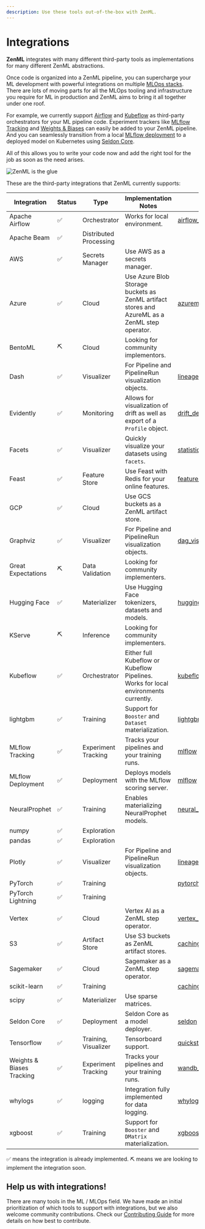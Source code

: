 ```yaml
---
description: Use these tools out-of-the-box with ZenML.
---
```


# Integrations

**ZenML** integrates with many different third-party tools as implementations
for many different ZenML abstractions.

Once code is organized into a ZenML pipeline, you can supercharge your ML
development with powerful integrations on multiple
[MLOps stacks](../introduction/core-concepts.md). There are lots of moving parts
for all the MLOps tooling and infrastructure you require for ML in production
and ZenML aims to bring it all together under one roof.

For example, we currently support [Airflow](https://airflow.apache.org/) and
[Kubeflow](https://www.kubeflow.org/) as third-party orchestrators for your ML
pipeline code. Experiment trackers
like [MLflow Tracking](https://www.mlflow.org/docs/latest/tracking.html) and
[Weights & Biases](https://wandb.ai/site) can easily be added to your ZenML
pipeline. And you can seamlessly
transition from a
local [MLflow deployment](https://www.mlflow.org/docs/latest/python_api/mlflow.deployments.html)
to
a deployed model on Kubernetes using [Seldon Core](https://www.seldon.io/).

All of this allows you to write your code now and add the right tool for the job
as soon as the need arises.

![ZenML is the glue](../assets/zenml-is-the-glue.jpeg)

These are the third-party integrations that ZenML currently supports:

| Integration               | Status | Type                   | Implementation Notes                                                                          | Example                                                                                                                                                  |
|---------------------------|--------|------------------------|-----------------------------------------------------------------------------------------------|----------------------------------------------------------------------------------------------------------------------------------------------------------|
| Apache Airflow            | ✅      | Orchestrator           | Works for local environment.                                                                  | [airflow_local](https://github.com/zenml-io/zenml/tree/main/examples/airflow_local)                                                                      |
| Apache Beam               | ✅      | Distributed Processing |                                                                                               |                                                                                                                                                          |
| AWS                       | ✅      | Secrets Manager        | Use AWS as a secrets manager.                                                                 |                                                                                                                                                          |
| Azure                     | ✅      | Cloud                  | Use Azure Blob Storage buckets as ZenML artifact stores and AzureML as a ZenML step operator. | [azureml_step_operator](https://github.com/zenml-io/zenml/tree/main/examples/step_operator_remote_training)                                              |
| BentoML                   | ⛏      | Cloud                  | Looking for community implementors.                                                           |                                                                                                                                                          |
| Dash                      | ✅      | Visualizer             | For Pipeline and PipelineRun visualization objects.                                           | [lineage](https://github.com/zenml-io/zenml/tree/main/examples/lineage)                                                                                  |
| Evidently                 | ✅      | Monitoring             | Allows for visualization of drift as well as export of a `Profile` object.                    | [drift_detection](https://github.com/zenml-io/zenml/tree/release/0.5.7/examples/drift_detection)                                                         |
| Facets                    | ✅      | Visualizer             | Quickly visualize your datasets using `facets`.                                               | [statistics](https://github.com/zenml-io/zenml/tree/main/examples/statistics)                                                                            |
| Feast                     | ✅      | Feature Store          | Use Feast with Redis for your online features.                                                | [feature_store](https://github.com/zenml-io/zenml/tree/main/examples/feature_store)                                                                      |
| GCP                       | ✅      | Cloud                  | Use GCS buckets as a ZenML artifact store.                                                    |                                                                                                                                                          |
| Graphviz                  | ✅      | Visualizer             | For Pipeline and PipelineRun visualization objects.                                           | [dag_visualizer](https://github.com/zenml-io/zenml/tree/main/examples/dag_visualizer)                                                                    |
| Great Expectations        | ⛏      | Data Validation        | Looking for community implementers.                                                           |                                                                                                                                                          |
| Hugging Face              | ✅      | Materializer           | Use Hugging Face tokenizers, datasets and models.                                             | [huggingface](https://github.com/zenml-io/zenml/tree/main/examples/huggingface)                                                                          |
| KServe                    | ⛏      | Inference              | Looking for community implementers.                                                           |                                                                                                                                                          |
| Kubeflow                  | ✅      | Orchestrator           | Either full Kubeflow or Kubeflow Pipelines. Works for local environments currently.           | [kubeflow](https://github.com/zenml-io/zenml/tree/main/examples/kubeflow)                                                                                |
| lightgbm                  | ✅      | Training               | Support for `Booster` and `Dataset` materialization.                                          | [lightgbm](https://github.com/zenml-io/zenml/tree/main/examples/lightgbm)                                                                                |
| MLflow Tracking           | ✅      | Experiment Tracking    | Tracks your pipelines and your training runs.                                                 | [mlflow](https://github.com/zenml-io/zenml/tree/main/examples/mlflow_tracking)                                                                           |
| MLflow Deployment         | ✅      | Deployment             | Deploys models with the MLflow scoring server.                                                | [mlflow](https://github.com/zenml-io/zenml/tree/main/examples/mlflow_deployment)                                                                         |
| NeuralProphet             | ✅      | Training               | Enables materializing NeuralProphet models.                                                   | [neural_prophet](https://github.com/zenml-io/zenml/tree/main/examples/neural_prophet)                                                                    |
| numpy                     | ✅      | Exploration            |                                                                                               |                                                                                                                                                          |
| pandas                    | ✅      | Exploration            |                                                                                               |                                                                                                                                                          |
| Plotly                    | ✅      | Visualizer             | For Pipeline and PipelineRun visualization objects.                                           | [lineage](https://github.com/zenml-io/zenml/tree/main/examples/lineage)                                                                                  |
| PyTorch                   | ✅      | Training               |                                                                                               | [pytorch](https://github.com/zenml-io/zenml/tree/main/examples/pytorch)                                                                                  |
| PyTorch Lightning         | ✅      | Training               |                                                                                               |                                                                                                                                                          |
| Vertex                    | ✅      | Cloud                  | Vertex AI as a ZenML step operator.                                                           | [vertex_step_operator](https://github.com/zenml-io/zenml/tree/main/examples/step_operator_remote_training)                                               |
| S3                        | ✅      | Artifact Store         | Use S3 buckets as ZenML artifact stores.                                                      | [caching chapter](https://docs.zenml.io/v/docs/guides/functional-api/caching)                                                                            |
| Sagemaker                 | ✅      | Cloud                  | Sagemaker as a ZenML step operator.                                                           | [sagemaker_step_operator](https://github.com/zenml-io/zenml/tree/main/examples/step_operator_remote_training)                                            |
| scikit-learn              | ✅      | Training               |                                                                                               | [caching chapter](https://docs.zenml.io/v/docs/guides/functional-api/caching)                                                                            |
| scipy                     | ✅      | Materializer           | Use sparse matrices.                                                                          |                                                                                                                                                          |
| Seldon Core               | ✅      | Deployment             | Seldon Core as a model deployer.                                                              | [seldon](https://github.com/zenml-io/zenml/tree/main/examples/seldon_deployment)                                                                         |
| Tensorflow                | ✅      | Training, Visualizer   | Tensorboard support.                                                                          | [quickstart](https://github.com/zenml-io/zenml/tree/main/examples/quickstart). [kubeflow](https://github.com/zenml-io/zenml/tree/main/examples/kubeflow) |
| Weights & Biases Tracking | ✅      | Experiment Tracking    | Tracks your pipelines and your training runs.                                                 | [wandb_tracking](https://github.com/zenml-io/zenml/tree/main/examples/wandb_tracking)                                                                    |
| whylogs                   | ✅      | logging                | Integration fully implemented for data logging.                                               | [whylogs](https://github.com/zenml-io/zenml/tree/main/examples/whylogs)                                                                                  |
| xgboost                   | ✅      | Training               | Support for `Booster` and `DMatrix` materialization.                                          | [xgboost](https://github.com/zenml-io/zenml/tree/main/examples/xgboost)                                                                                  |

✅ means the integration is already implemented.
⛏ means we are looking to implement the integration soon.

## Help us with integrations!

There are many tools in the ML / MLOps field. We have made an initial
prioritization of which tools to support with integrations, but we also welcome
community contributions. Check our
[Contributing Guide](../../../CONTRIBUTING.md) for more details on how best to
contribute.

